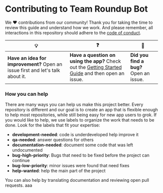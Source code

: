 # Contributing to Team Roundup Bot

We :heart: contributions from our community! Thank you for taking the time to review this guide and understand how we work. And please remember, all interactions in this repository should adhere to the [code of conduct](code-of-conduct.md).

| :bulb: | :question: | :bug: |
| ------- | -------- | -------- |
| **Have an idea for improvement?** Open an issue first and let's talk about it. | **Have a question on using the app?** Check out the [Getting Started Guide](docs/getting-started.md) and then open an issue. | **Did you find a bug?** Open an issue. |

### How you can help

There are many ways you can help us make this project better. Every repository is different and our goal is to create an app that is flexible enough to help most repositories, while still being easy for new app users to grok. If you would like to help, we use labels to organize the work that needs to be done. Look for the labels that fit your expertise:

- **development-needed**: code is underdeveloped help improve it
- **qa-needed**: answer questions for others
- **documentation-needed**: document some code that was left undocumented
- **bug-high-priority**: Bugs that need to be fixed before the project can continue
- **bug-low-priority**: minor issues were found that need fixes
- **help-wanted**: help the main part of the project

You can also help by translating documentation and reviewing open pull requests.
aaa
